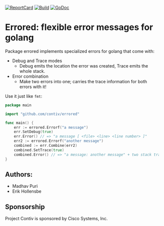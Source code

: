 [![ReportCard][ReportCard-Image]][ReportCard-URL] [![Build][Build-Status-Image]][Build-Status-URL] [![GoDoc][GoDoc-Image]][GoDoc-URL]

# Errored: flexible error messages for golang

Package errored implements specialized errors for golang that come with:

* Debug and Trace modes
  * Debug emits the location the error was created, Trace emits the whole stack.
* Error combination
  * Make two errors into one; carries the trace information for both errors with it!

Use it just like `fmt`:

```go
package main

import "github.com/contiv/errored"

func main() {
	err := errored.Errorf("a message")
	err.SetDebug(true)
	err.Error() // => "a message [ <file> <line> <line number> ]"
	err2 := errored.Errorf("another message")
	combined := err.Combine(err2)
	combined.SetTrace(true)
	combined.Error() // => "a message: another message" + two stack traces
}
```

## Authors:

* Madhav Puri
* Erik Hollensbe

## Sponsorship

Project Contiv is sponsored by Cisco Systems, Inc.

[ReportCard-URL]: https://goreportcard.com/report/github.com/contiv/errored
[ReportCard-Image]: http://goreportcard.com/badge/contiv/errored
[Build-Status-URL]: http://travis-ci.org/contiv/errored
[Build-Status-Image]: https://travis-ci.org/contiv/errored.svg?branch=master
[GoDoc-URL]: https://godoc.org/github.com/contiv/errored
[GoDoc-Image]: https://godoc.org/github.com/contiv/errored?status.svg
